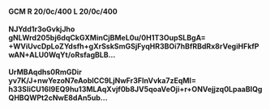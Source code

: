 #### GCM R 20/0c/400 L 20/0c/400
**NJYdd1r3oGvkjJho**<br/>**gNLWrd205bj6dqCkGXMinCjBMeL0u/0H1T3OupSLBgA=**<br/>**+WViUvcDpLoZYdsfh+gXrSskSmGSjFyqHR3BOi7hBfRBdRx8rVegiHFkfPwAN+ALU0WqYt/oRsfagBLB...**<br/><br/>
**UrMBAqdhs0RmGDir**<br/>**yv7K/J+nwYezoN7eAoblCC9LjNwFr3FInVvka7zEqMI=**<br/>**h33SIiCU16I9EQ9hu13MLAqXvjf0b8JV5qoaVeOji+r+ONVejjzq0LpaaBIQgQHBQWPt2cNwE8dAn5ub...**
